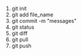 1. git init
2. git add file_name
3. git commit -m "messages"
4. git status
5. git diff
6. git pull
7. git push
